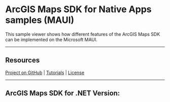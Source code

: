 # ArcGIS Maps SDK for Native Apps samples (MAUI)

This sample viewer shows how different features of the ArcGIS Maps SDK can be implemented on the Microsoft MAUI. 

----

## Resources

[Project on GitHub](https://github.com/Esri/arcgis-runtime-samples-dotnet) | [Tutorials](https://developers.arcgis.com/labs/browse/?topic=any&product=NET) | [License](https://github.com/Esri/arcgis-runtime-samples-dotnet/blob/master/license.txt)

----

## ArcGIS Maps SDK for .NET Version: 